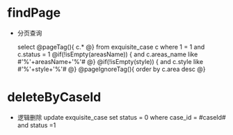 findPage
===
* 分页查询

    select
    @pageTag(){
        c.*
    @}
    from  exquisite_case c
    where 1 = 1
    and c.status = 1
    @if(!isEmpty(areasName)) {
                and c.areas_name like #'%'+areasName+'%'#
        @}
        @if(!isEmpty(style)) {
         and c.style like #'%'+style+'%'#
        @}
    @pageIgnoreTag(){
        order by c.area desc
    @}

deleteByCaseId
====
* 逻辑删除
update exquisite_case set status = 0 where case_id = #caseId# and status =1
